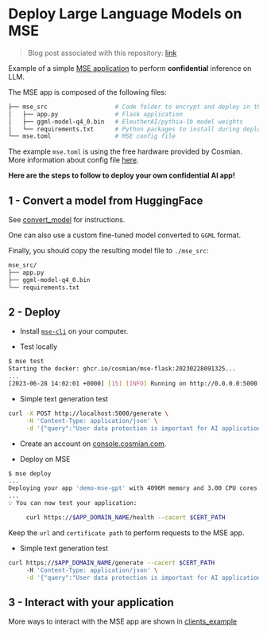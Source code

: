 # Deploy Large Language Models on MSE

> Blog post associated with this repository: [link](https://cosmian.com/protecting-privacy-in-the-age-of-chatgpt-with-cosmian-encryption/)

Example of a simple [MSE application](https://docs.cosmian.com/microservice_encryption/overview/) to perform __confidential__ inference on LLM.

The MSE app is composed of the following files:

```bash
├── mse_src                   # Code folder to encrypt and deploy in the enclave
│   ├── app.py                # Flask application
│   ├── ggml-model-q4_0.bin   # EleutherAI/pythia-1b model weights
│   └── requirements.txt      # Python packages to install during deployment
└── mse.toml                  # MSE config file
```

The example `mse.toml` is using the free hardware provided by Cosmian.
More information about config file [here](https://docs.cosmian.com/microservice_encryption/configuration/).

__Here are the steps to follow to deploy your own confidential AI app!__

## 1 - Convert a model from HuggingFace

See [convert_model](./convert_model/) for instructions.

One can also use a custom fine-tuned model converted to `GGML` format.

Finally, you should copy the resulting model file to `./mse_src`:

```bash
mse_src/
├── app.py
├── ggml-model-q4_0.bin
└── requirements.txt
```

## 2 - Deploy

* Install [`mse-cli`](https://docs.cosmian.com/microservice_encryption/getting_started/) on your computer.

* Test locally

```bash
$ mse test
Starting the docker: ghcr.io/cosmian/mse-flask:20230228091325...
...
[2023-06-28 14:02:01 +0000] [15] [INFO] Running on http://0.0.0.0:5000 (CTRL + C to quit)
```

* Simple text generation test

```bash
curl -X POST http://localhost:5000/generate \
     -H 'Content-Type: application/json' \
     -d '{"query":"User data protection is important for AI applications since"}'
```

* Create an account on [console.cosmian.com](console.cosmian.com).

* Deploy on MSE

```bash
$ mse deploy
...
Deploying your app 'demo-mse-gpt' with 4096M memory and 3.00 CPU cores...
...
💡 You can now test your application: 

     curl https://$APP_DOMAIN_NAME/health --cacert $CERT_PATH
```

Keep the `url` and `certificate path` to perform requests to the MSE app.

* Simple text generation test

```bash
curl https://$APP_DOMAIN_NAME/generate --cacert $CERT_PATH
     -H 'Content-Type: application/json' \
     -d '{"query":"User data protection is important for AI applications since"}'
```

## 3 - Interact with your application

More ways to interact with the MSE app are shown in [clients_example](./clients_example/)
